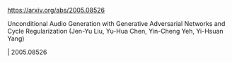 https://arxiv.org/abs/2005.08526

Unconditional Audio Generation with Generative Adversarial Networks and Cycle Regularization (Jen-Yu Liu, Yu-Hua Chen, Yin-Cheng Yeh, Yi-Hsuan Yang)

| 2005.08526